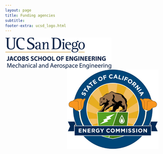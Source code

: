 ```yaml
---
layout: page
title: Funding agencies
subtitle:
footer-extra: ucsd_logo.html
---
```


<p>
<img style="float:left;" src="/assets/img/mae_blank.png" width="350" style="padding-bottom: 10px;" style="padding-right: 10px;"/>
<img style="float:right;" src="/assets/img/CEC_logo_white.png" width="300" style="padding-bottom: 10px;" style="padding-right: 10px;"/>
</p>



